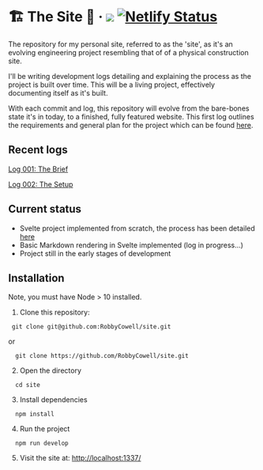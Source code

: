 
# 🏗 The Site 🚧  · <a href="https://suspicious-clarke-09d8cc.netlify.app/"><img src="https://img.shields.io/website?down_color=red&down_message=offline&label=construction%20site&style=flat-square&up_color=green&up_message=online&url=https%3A%2F%2Fsuspicious-clarke-09d8cc.netlify.app%2F"/></a>  [![Netlify Status](https://api.netlify.com/api/v1/badges/efe8120d-4c36-47c1-b3cc-ca1fb523cafd/deploy-status)](https://app.netlify.com/sites/suspicious-clarke-09d8cc/deploys) 
The repository for my personal site, referred to as the 'site', as it's an evolving engineering project resembling that of of a physical construction site.

I'll be writing development logs detailing and explaining the process as the project is built over time. This will be a living project, effectively documenting itself as it's built.

With each commit and log, this repository will evolve from the bare-bones state it's in today, to a finished, fully featured website. This first log outlines the requirements and general plan for the project which can be found [here](./src/dispatches/001-the-brief.md).

## Recent logs
[Log 001: The Brief](./src/dispatches/001-the-brief.md)

[Log 002: The Setup](./src/dispatches/002-the-setup.md)

## Current status
  - Svelte project implemented from scratch, the process has been detailed [here](./src/dispatches/002-the-setup.md)
  - Basic Markdown rendering in Svelte implemented (log in progress...)
  - Project still in the early stages of development

## Installation
Note, you must have Node > 10 installed.

1. Clone this repository:
 ```
  git clone git@github.com:RobbyCowell/site.git
``` 
  or 
```
  git clone https://github.com/RobbyCowell/site.git
```
2. Open the directory
```
  cd site
```
3. Install dependencies
```
  npm install
```
4. Run the project
```
  npm run develop
```

5. Visit the site at: [http://localhost:1337/](http://localhost:1337/)
